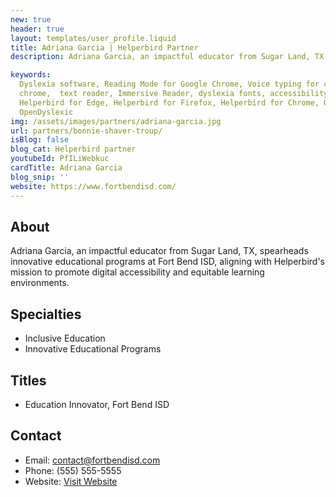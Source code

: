 ```yaml
---
new: true
header: true
layout: templates/user_profile.liquid
title: Adriana Garcia | Helperbird Partner
description: Adriana Garcia, an impactful educator from Sugar Land, TX, spearheads innovative educational programs at Fort Bend ISD, aligning with Helperbird's mission to promote digital accessibility and equitable learning environments.

keywords:
  Dyslexia software, Reading Mode for Google Chrome, Voice typing for chrome, Text to speech for
  chrome,  text reader, Immersive Reader, dyslexia fonts, accessibility software, dyslexia software,
  Helperbird for Edge, Helperbird for Firefox, Helperbird for Chrome, Opendyslexic for Chrome,
  OpenDyslexic
img: /assets/images/partners/adriana-garcia.jpg
url: partners/bonnie-shaver-troup/
isBlog: false
blog_cat: Helperbird partner
youtubeId: PfILiWebkuc
cardTitle: Adriana Garcia
blog_snip: ''
website: https://www.fortbendisd.com/
---
```



## About
Adriana Garcia, an impactful educator from Sugar Land, TX, spearheads innovative educational programs at Fort Bend ISD, aligning with Helperbird's mission to promote digital accessibility and equitable learning environments.

## Specialties
- Inclusive Education
- Innovative Educational Programs

## Titles
- Education Innovator, Fort Bend ISD

## Contact
- Email: contact@fortbendisd.com
- Phone: (555) 555-5555
- Website:  [Visit Website](https://www.fortbendisd.com/)